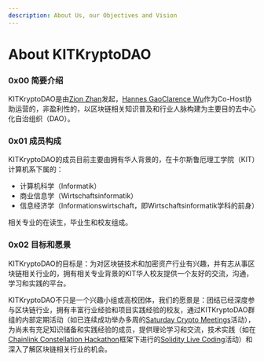 ```yaml
---
description: About Us, our Objectives and Vision
---
```


# About KITKryptoDAO

### 0x00 简要介绍

KITKryptoDAO是由[Zion Zhan](https://twitter.com/zlog\_in)发起，[Hannes Gao](https://twitter.com/hannesgao)[Clarence Wu](https://niemand-01.github.io/)作为Co-Host协助运营的，非盈利性的，以区块链相关知识普及和行业人脉构建为主要目的去中心化自治组织（DAO）。

### 0x01 成员构成

KITKryptoDAO的成员目前主要由拥有华人背景的，在卡尔斯鲁厄理工学院（KIT）计算机系下属的：

* 计算机科学（Informatik）
* 商业信息学（Wirtschaftsinformatik）
* 信息经济学（Informationswirtschaft，即Wirtschaftsinformatik学科的前身）

相关专业的在读生，毕业生和校友组成。

### 0x02 目标和愿景

KITKryptoDAO的目标是：为对区块链技术和加密资产行业有兴趣，并有志从事区块链相关行业的，拥有相关专业背景的KIT华人校友提供一个友好的交流，沟通，学习和实践的平台。

KITKryptoDAO不只是一个兴趣小组或高校团体，我们的愿景是：团结已经深度参与区块链行业，拥有丰富行业经验和项目实践经验的校友，通过KITKryptoDAO群组的内部定期活动（如已连续成功举办多周的[Saturday Crypto Meetings](educational-content/saturday-crypto-meetings/)活动），为尚未有充足知识储备和实践经验的成员，提供理论学习和交流，技术实践（如在[Chainlink Constellation Hackathon](https://constellation-hackathon.devpost.com/)框架下进行的[Solidity Live Coding](educational-content/topic-cache.md#0x02-solidity-live-coding)活动）和深入了解区块链相关行业的机会。
